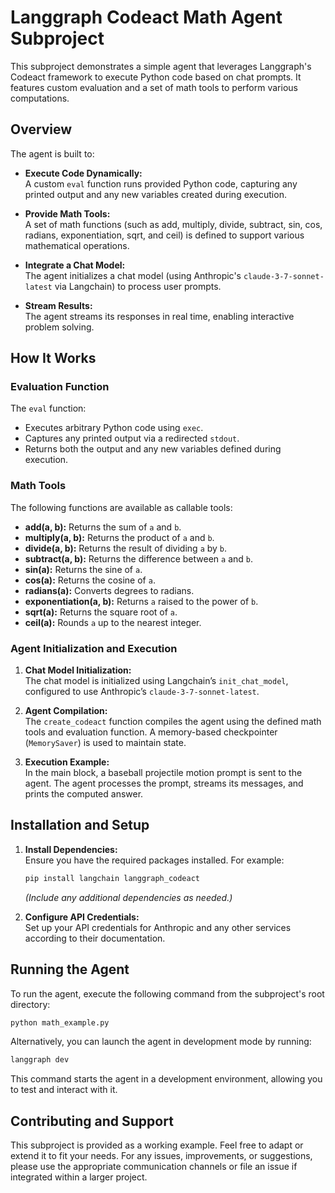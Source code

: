 # Langgraph Codeact Math Agent Subproject

This subproject demonstrates a simple agent that leverages Langgraph's Codeact framework to execute Python code based on chat prompts. It features custom evaluation and a set of math tools to perform various computations.

## Overview

The agent is built to:

- **Execute Code Dynamically:**  
  A custom `eval` function runs provided Python code, capturing any printed output and any new variables created during execution.
  
- **Provide Math Tools:**  
  A set of math functions (such as add, multiply, divide, subtract, sin, cos, radians, exponentiation, sqrt, and ceil) is defined to support various mathematical operations.
  
- **Integrate a Chat Model:**  
  The agent initializes a chat model (using Anthropic's `claude-3-7-sonnet-latest` via Langchain) to process user prompts.
  
- **Stream Results:**  
  The agent streams its responses in real time, enabling interactive problem solving.

## How It Works

### Evaluation Function

The `eval` function:
- Executes arbitrary Python code using `exec`.
- Captures any printed output via a redirected `stdout`.
- Returns both the output and any new variables defined during execution.

### Math Tools

The following functions are available as callable tools:

- **add(a, b):** Returns the sum of `a` and `b`.
- **multiply(a, b):** Returns the product of `a` and `b`.
- **divide(a, b):** Returns the result of dividing `a` by `b`.
- **subtract(a, b):** Returns the difference between `a` and `b`.
- **sin(a):** Returns the sine of `a`.
- **cos(a):** Returns the cosine of `a`.
- **radians(a):** Converts degrees to radians.
- **exponentiation(a, b):** Returns `a` raised to the power of `b`.
- **sqrt(a):** Returns the square root of `a`.
- **ceil(a):** Rounds `a` up to the nearest integer.

### Agent Initialization and Execution

1. **Chat Model Initialization:**  
   The chat model is initialized using Langchain’s `init_chat_model`, configured to use Anthropic’s `claude-3-7-sonnet-latest`.

2. **Agent Compilation:**  
   The `create_codeact` function compiles the agent using the defined math tools and evaluation function. A memory-based checkpointer (`MemorySaver`) is used to maintain state.

3. **Execution Example:**  
   In the main block, a baseball projectile motion prompt is sent to the agent. The agent processes the prompt, streams its messages, and prints the computed answer.

## Installation and Setup

1. **Install Dependencies:**  
   Ensure you have the required packages installed. For example:
   ```bash
   pip install langchain langgraph_codeact
   ```
   *(Include any additional dependencies as needed.)*

2. **Configure API Credentials:**  
   Set up your API credentials for Anthropic and any other services according to their documentation.

## Running the Agent

To run the agent, execute the following command from the subproject's root directory:
```bash
python math_example.py
```

Alternatively, you can launch the agent in development mode by running:
```bash
langgraph dev
```
This command starts the agent in a development environment, allowing you to test and interact with it.

## Contributing and Support

This subproject is provided as a working example. Feel free to adapt or extend it to fit your needs. For any issues, improvements, or suggestions, please use the appropriate communication channels or file an issue if integrated within a larger project.